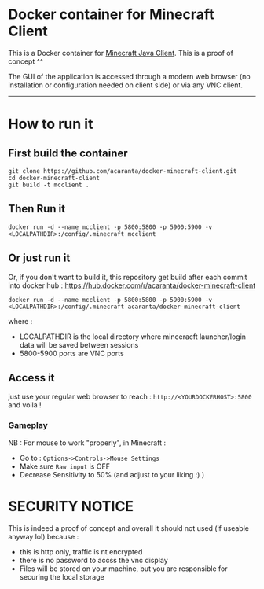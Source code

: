 # Docker container for Minecraft Client

This is a Docker container for [Minecraft Java Client](https://www.minecraft.net).
This is a proof of concept ^^

The GUI of the application is accessed through a modern web browser (no installation or configuration needed on client side) or via any VNC client.

---

# How to run it
## First build the container
```
git clone https://github.com/acaranta/docker-minecraft-client.git
cd docker-minecraft-client
git build -t mcclient .
```

## Then Run it
```
docker run -d --name mcclient -p 5800:5800 -p 5900:5900 -v <LOCALPATHDIR>:/config/.minecraft mcclient
```
## Or just run it
Or, if you don't want to build it, this repository get build after each commit into docker hub : https://hub.docker.com/r/acaranta/docker-minecraft-client
```
docker run -d --name mcclient -p 5800:5800 -p 5900:5900 -v <LOCALPATHDIR>:/config/.minecraft acaranta/docker-minecraft-client
```
where :
* LOCALPATHDIR is the local directory where minceracft launcher/login data will be saved between sessions
* 5800-5900 ports are VNC ports

## Access it
just use your regular web browser to reach : 
`http://<YOURDOCKERHOST>:5800`
and voila !

### Gameplay
NB : For mouse to work "properly", in Minecraft :
* Go to : `Options->Controls->Mouse Settings`
* Make sure `Raw input` is OFF
* Decrease Sensitivity to 50% (and adjust to your liking :) )

# SECURITY NOTICE
This is indeed a proof of concept and overall it should not used (if useable anyway lol) because :
* this is http only, traffic is nt encrypted
* there is no password to accss the vnc display
* Files will be stored on your machine, but you are responsible for securing the local storage